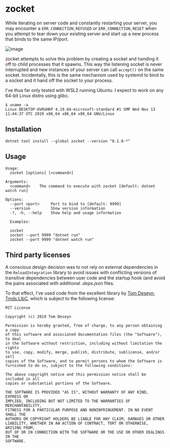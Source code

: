 # zocket


While iterating on server code and constantly restarting your server, you may encounter a `ERR_CONNECTION_REFUSED` or `ERR_CONNECTION_RESET` when you attempt to tear down your existing server and start up a new process that binds to the same IP/port.

![image](https://user-images.githubusercontent.com/4734691/88629720-7bc47100-d064-11ea-84c4-fc7bc81d5616.png)

zocket attempts to solve this problem by creating a socket and handing it off to child processes that it spawns. This way the listening socket is never interrupted and new instances of your server can call `accept()` on the same socket. Incidentally, this is the same mechanism used by systemd to bind to a socket and it hand off the socket to your process.

I've thus far only tested wtih WSL2 running Ubuntu. I expect to work on any 64-bit Linux distro using glibc.
```
$ uname -a
Linux DESKTOP-OVRUHKP 4.19.84-microsoft-standard #1 SMP Wed Nov 13 11:44:37 UTC 2019 x86_64 x86_64 x86_64 GNU/Linux
```

## Installation

```
dotnet tool install --global zocket --version "0.1.0-*"
```

## Usage

```
Usage:
  zocket [options] [<command>]

Arguments:
  <command>    The command to execute with zocket [default: dotnet watch run]

Options:
  --port <port>     Port to bind to [default: 9999]
  --version         Show version information
  -?, -h, --help    Show help and usage information
  
  Examples:
  
  zocket
  zocket --port 9999 "dotnet run"
  zocket --port 9999 "dotnet watch run"
  ```
  
  ## Third party licenses
  
  A conscious design decision was to not rely on external dependencies in the `ReloadIntegration` library to avoid issues with conflicting versions of transitive dependencies between user code and the startup hook (and avoid the pains associated with additional *.deps.json* files.
  
  To that effect, I've used code from the excellent library by [Tom Deseyn](https://github.com/tmds), [Tmds.LibC](https://github.com/tmds/Tmds.LibC), which is subject to the following license:
  
  ```
  MIT License

Copyright (c) 2019 Tom Deseyn

Permission is hereby granted, free of charge, to any person obtaining a copy
of this software and associated documentation files (the "Software"), to deal
in the Software without restriction, including without limitation the rights
to use, copy, modify, merge, publish, distribute, sublicense, and/or sell
copies of the Software, and to permit persons to whom the Software is
furnished to do so, subject to the following conditions:

The above copyright notice and this permission notice shall be included in all
copies or substantial portions of the Software.

THE SOFTWARE IS PROVIDED "AS IS", WITHOUT WARRANTY OF ANY KIND, EXPRESS OR
IMPLIED, INCLUDING BUT NOT LIMITED TO THE WARRANTIES OF MERCHANTABILITY,
FITNESS FOR A PARTICULAR PURPOSE AND NONINFRINGEMENT. IN NO EVENT SHALL THE
AUTHORS OR COPYRIGHT HOLDERS BE LIABLE FOR ANY CLAIM, DAMAGES OR OTHER
LIABILITY, WHETHER IN AN ACTION OF CONTRACT, TORT OR OTHERWISE, ARISING FROM,
OUT OF OR IN CONNECTION WITH THE SOFTWARE OR THE USE OR OTHER DEALINGS IN THE
SOFTWARE.
```
 
